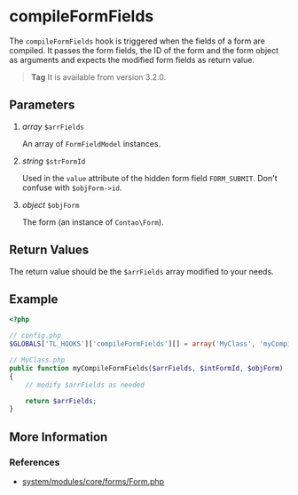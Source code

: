 # compileFormFields

The `compileFormFields` hook is triggered when the fields of a form are compiled.
It passes the form fields, the ID of the form and the form object as arguments
and expects the modified form fields as return value.

> **Tag** It is available from version 3.2.0.


## Parameters

1. *array* `$arrFields`

	An array of `FormFieldModel` instances.

2. *string* `$strFormId`

	Used in the `value` attribute of the hidden form field `FORM_SUBMIT`. Don't confuse with `$objForm->id`.

3. *object* `$objForm`

	The form (an instance of `Contao\Form`).


## Return Values 

The return value should be the `$arrFields` array modified to your needs.
 

## Example

```php
<?php

// config.php
$GLOBALS['TL_HOOKS']['compileFormFields'][] = array('MyClass', 'myCompileFormFields');

// MyClass.php
public function myCompileFormFields($arrFields, $intFormId, $objForm)
{
    // modify $arrFields as needed

    return $arrFields;
}
```

## More Information


### References

- [system/modules/core/forms/Form.php](https://github.com/contao/core/blob/support/3.2/system/modules/core/forms/Form.php#L98)
